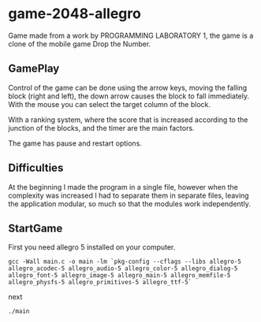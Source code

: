 # game-2048-allegro

Game made from a work by PROGRAMMING LABORATORY 1, the game is a clone of the mobile game Drop the Number.

## GamePlay
Control of the game can be done using the arrow keys, moving the falling block (right and left), the down arrow causes the block to fall immediately. With the mouse you can select the target column of the block.

With a ranking system, where the score that is increased according to the junction of the blocks, and the timer are the main factors.

The game has pause and restart options.

## Difficulties
At the beginning I made the program in a single file, however when the complexity was increased I had to separate them in separate files, leaving the application modular, so much so that the modules work independently.


## StartGame
First you need allegro 5 installed on your computer.

```properties
gcc -Wall main.c -o main -lm `pkg-config --cflags --libs allegro-5 allegro_acodec-5 allegro_audio-5 allegro_color-5 allegro_dialog-5 allegro_font-5 allegro_image-5 allegro_main-5 allegro_memfile-5 allegro_physfs-5 allegro_primitives-5 allegro_ttf-5`
```
next 

```properties
./main
```

